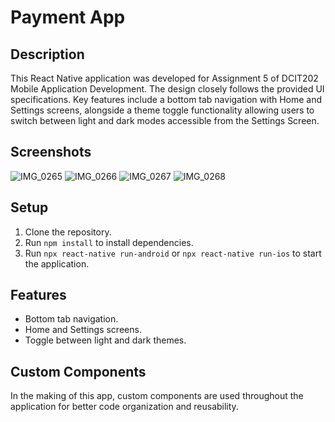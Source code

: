 # Payment App

## Description
This React Native application was developed for Assignment 5 of DCIT202 Mobile Application Development. The design closely follows the provided UI specifications. Key features include a bottom tab navigation with Home and Settings screens, alongside a theme toggle functionality allowing users to switch between light and dark modes accessible from the Settings Screen.

## Screenshots
![IMG_0265](https://github.com/takyisky/rn-assignment5-11012438/assets/150862905/8e0b7c01-7f8f-4b8d-8817-64e7d5a05dc8)
![IMG_0266](https://github.com/takyisky/rn-assignment5-11012438/assets/150862905/4621968f-d1a7-47f3-98b8-e95919efdefe)
![IMG_0267](https://github.com/takyisky/rn-assignment5-11012438/assets/150862905/467faa4f-27d6-4fbf-993a-2a9b4b2f4278)
![IMG_0268](https://github.com/takyisky/rn-assignment5-11012438/assets/150862905/f7c971c3-bc75-4e77-92a4-6d88e2353577)

## Setup
1. Clone the repository.
2. Run `npm install` to install dependencies.
3. Run `npx react-native run-android` or `npx react-native run-ios` to start the application.

## Features
- Bottom tab navigation.
- Home and Settings screens.
- Toggle between light and dark themes.

## Custom Components
In the making of this app, custom components are used throughout the application for better code organization and reusability.
